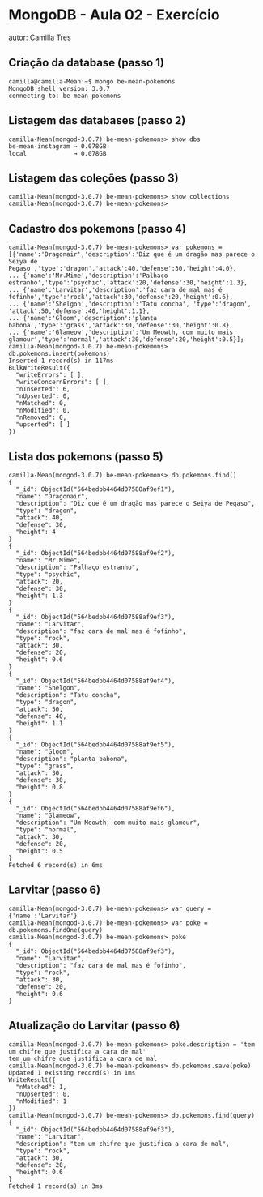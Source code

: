 # MongoDB - Aula 02 - Exercício
autor: Camilla Tres

## Criação da database (passo 1)

    camilla@camilla-Mean:~$ mongo be-mean-pokemons
    MongoDB shell version: 3.0.7
    connecting to: be-mean-pokemons

## Listagem das databases (passo 2)

    camilla-Mean(mongod-3.0.7) be-mean-pokemons> show dbs
    be-mean-instagram → 0.078GB
    local             → 0.078GB

## Listagem das coleções (passo 3)
    camilla-Mean(mongod-3.0.7) be-mean-pokemons> show collections
    camilla-Mean(mongod-3.0.7) be-mean-pokemons>

## Cadastro dos pokemons (passo 4)

    camilla-Mean(mongod-3.0.7) be-mean-pokemons> var pokemons = [{'name':'Dragonair','description':'Diz que é um dragão mas parece o Seiya de Pegaso','type':'dragon','attack':40,'defense':30,'height':4.0},
    ... {'name':'Mr.Mime','description':'Palhaço estranho','type':'psychic','attack':20,'defense':30,'height':1.3},
    ... {'name':'Larvitar','description':'faz cara de mal mas é fofinho','type':'rock','attack':30,'defense':20,'height':0.6},
    ... {'name':'Shelgon','description':'Tatu concha', 'type':'dragon', 'attack':50,'defense':40,'height':1.1},
    ... {'name':'Gloom','description':'planta babona','type':'grass','attack':30,'defense':30,'height':0.8},
    ... {'name':'Glameow','description':'Um Meowth, com muito mais glamour','type':'normal','attack':30,'defense':20,'height':0.5}];
    camilla-Mean(mongod-3.0.7) be-mean-pokemons> db.pokemons.insert(pokemons)
    Inserted 1 record(s) in 117ms
    BulkWriteResult({
      "writeErrors": [ ],
      "writeConcernErrors": [ ],
      "nInserted": 6,
      "nUpserted": 0,
      "nMatched": 0,
      "nModified": 0,
      "nRemoved": 0,
      "upserted": [ ]
    })

## Lista dos pokemons (passo 5)

    camilla-Mean(mongod-3.0.7) be-mean-pokemons> db.pokemons.find()
    {
      "_id": ObjectId("564bedbb4464d07588af9ef1"),
      "name": "Dragonair",
      "description": "Diz que é um dragão mas parece o Seiya de Pegaso",
      "type": "dragon",
      "attack": 40,
      "defense": 30,
      "height": 4
    }
    {
      "_id": ObjectId("564bedbb4464d07588af9ef2"),
      "name": "Mr.Mime",
      "description": "Palhaço estranho",
      "type": "psychic",
      "attack": 20,
      "defense": 30,
      "height": 1.3
    }
    {
      "_id": ObjectId("564bedbb4464d07588af9ef3"),
      "name": "Larvitar",
      "description": "faz cara de mal mas é fofinho",
      "type": "rock",
      "attack": 30,
      "defense": 20,
      "height": 0.6
    }
    {
      "_id": ObjectId("564bedbb4464d07588af9ef4"),
      "name": "Shelgon",
      "description": "Tatu concha",
      "type": "dragon",
      "attack": 50,
      "defense": 40,
      "height": 1.1
    }
    {
      "_id": ObjectId("564bedbb4464d07588af9ef5"),
      "name": "Gloom",
      "description": "planta babona",
      "type": "grass",
      "attack": 30,
      "defense": 30,
      "height": 0.8
    }
    {
      "_id": ObjectId("564bedbb4464d07588af9ef6"),
      "name": "Glameow",
      "description": "Um Meowth, com muito mais glamour",
      "type": "normal",
      "attack": 30,
      "defense": 20,
      "height": 0.5
    }
    Fetched 6 record(s) in 6ms

## Larvitar (passo 6)

    camilla-Mean(mongod-3.0.7) be-mean-pokemons> var query = {'name':'Larvitar'}
    camilla-Mean(mongod-3.0.7) be-mean-pokemons> var poke = db.pokemons.findOne(query)
    camilla-Mean(mongod-3.0.7) be-mean-pokemons> poke
    {
      "_id": ObjectId("564bedbb4464d07588af9ef3"),
      "name": "Larvitar",
      "description": "faz cara de mal mas é fofinho",
      "type": "rock",
      "attack": 30,
      "defense": 20,
      "height": 0.6
    }

## Atualização do Larvitar (passo 6)
    camilla-Mean(mongod-3.0.7) be-mean-pokemons> poke.description = 'tem um chifre que justifica a cara de mal'
    tem um chifre que justifica a cara de mal
    camilla-Mean(mongod-3.0.7) be-mean-pokemons> db.pokemons.save(poke)
    Updated 1 existing record(s) in 1ms
    WriteResult({
      "nMatched": 1,
      "nUpserted": 0,
      "nModified": 1
    })
    camilla-Mean(mongod-3.0.7) be-mean-pokemons> db.pokemons.find(query)
    {
      "_id": ObjectId("564bedbb4464d07588af9ef3"),
      "name": "Larvitar",
      "description": "tem um chifre que justifica a cara de mal",
      "type": "rock",
      "attack": 30,
      "defense": 20,
      "height": 0.6
    }
    Fetched 1 record(s) in 3ms

    
